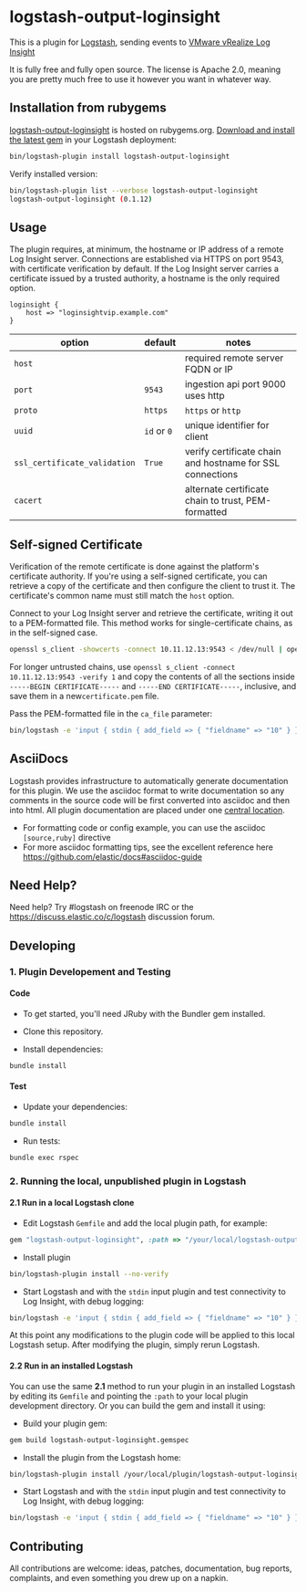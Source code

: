 # logstash-output-loginsight

This is a plugin for [Logstash](https://github.com/elastic/logstash), sending events to [VMware vRealize Log Insight](https://www.vmware.com/support/pubs/log-insight-pubs.html)

It is fully free and fully open source. The license is Apache 2.0, meaning you are pretty much free to use it however you want in whatever way.

## Installation from rubygems

[logstash-output-loginsight](http://rubygems.org/gems/logstash-output-loginsight) is hosted on rubygems.org. [Download and install the latest gem](https://www.elastic.co/guide/en/logstash/current/working-with-plugins.html) in your Logstash deployment:

```sh
bin/logstash-plugin install logstash-output-loginsight
```

Verify installed version:
```sh
bin/logstash-plugin list --verbose logstash-output-loginsight
logstash-output-loginsight (0.1.12)
```

## Usage

The plugin requires, at minimum, the hostname or IP address of a remote Log Insight server. Connections are established via HTTPS on port 9543, with certificate verification by default. If the Log Insight server carries a certificate issued by a trusted authority, a hostname is the only required option.

```
loginsight {
    host => "loginsightvip.example.com"
}
```

| option | default | notes |
| --- | --- | --- |
| `host`  |       | required remote server FQDN or IP |
| `port`  | `9543`  | ingestion api port 9000 uses http |
| `proto` | `https` | `https` or `http` |
| `uuid`  | `id` or `0` | unique identifier for client |
| `ssl_certificate_validation` | `True` | verify certificate chain and hostname for SSL connections |
| `cacert` |       | alternate certificate chain to trust, PEM-formatted |

## Self-signed Certificate

Verification of the remote certificate is done against the platform's certificate authority. If you're using a self-signed certificate, you can retrieve a copy of the certificate and then configure the client to trust it. The certificate's common name must still match the `host` option.

Connect to your Log Insight server and retrieve the certificate, writing it out to a PEM-formatted file. This method works for single-certificate chains, as in the self-signed case.
```sh
openssl s_client -showcerts -connect 10.11.12.13:9543 < /dev/null | openssl x509 -outform PEM > certificate.pem
```

For longer untrusted chains, use `openssl s_client -connect 10.11.12.13:9543 -verify 1` and copy the contents of all the sections inside `-----BEGIN CERTIFICATE-----` and `-----END CERTIFICATE-----`, inclusive, and save them in a new`certificate.pem` file.

Pass the PEM-formatted file in the `ca_file` parameter:

```sh
bin/logstash -e 'input { stdin { add_field => { "fieldname" => "10" } } } output { loginsight { host => ["10.11.12.13"] verify => [true] ca_file => ["/Path to PEM/certificate.pem"] } }' --log.level=debug
```

## AsciiDocs

Logstash provides infrastructure to automatically generate documentation for this plugin. We use the asciidoc format to write documentation so any comments in the source code will be first converted into asciidoc and then into html. All plugin documentation are placed under one [central location](http://www.elastic.co/guide/en/logstash/current/).

- For formatting code or config example, you can use the asciidoc `[source,ruby]` directive
- For more asciidoc formatting tips, see the excellent reference here https://github.com/elastic/docs#asciidoc-guide

## Need Help?

Need help? Try #logstash on freenode IRC or the https://discuss.elastic.co/c/logstash discussion forum.

## Developing

### 1. Plugin Developement and Testing

#### Code
- To get started, you'll need JRuby with the Bundler gem installed.

- Clone this repository.

- Install dependencies:
```sh
bundle install
```

#### Test

- Update your dependencies:
```sh
bundle install
```

- Run tests:
```sh
bundle exec rspec
```

### 2. Running the local, unpublished plugin in Logstash

#### 2.1 Run in a local Logstash clone

- Edit Logstash `Gemfile` and add the local plugin path, for example:
```ruby
gem "logstash-output-loginsight", :path => "/your/local/logstash-output-loginsight"
```
- Install plugin
```sh
bin/logstash-plugin install --no-verify
```
- Start Logstash and with the `stdin` input plugin and test connectivity to Log Insight, with debug logging:
```sh
bin/logstash -e 'input { stdin { add_field => { "fieldname" => "10" } } } output { loginsight { host => ["10.11.12.13"] } }' --log.level=debug
```

At this point any modifications to the plugin code will be applied to this local Logstash setup. After modifying the plugin, simply rerun Logstash.

#### 2.2 Run in an installed Logstash

You can use the same **2.1** method to run your plugin in an installed Logstash by editing its `Gemfile` and pointing the `:path` to your local plugin development directory. Or you can build the gem and install it using:

- Build your plugin gem:
```sh
gem build logstash-output-loginsight.gemspec
```
- Install the plugin from the Logstash home:
```sh
bin/logstash-plugin install /your/local/plugin/logstash-output-loginsight.gem
```
- Start Logstash and with the `stdin` input plugin and test connectivity to Log Insight, with debug logging:
```sh
bin/logstash -e 'input { stdin { add_field => { "fieldname" => "10" } } } output { loginsight { host => ["10.11.12.13"] } }' --log.level=debug
```

## Contributing

All contributions are welcome: ideas, patches, documentation, bug reports, complaints, and even something you drew up on a napkin.
